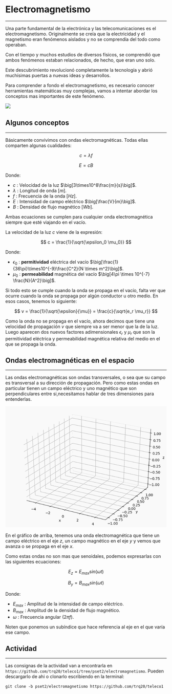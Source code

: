 # Electromagnetismo
---

Una parte fundamental de la electrónica y las telecomunicaciones es el electromagnetismo. Originalmente se creía que la electricidad y el magnetismo eran fenómenos aislados y no se comprendía del todo como operaban.

Con el tiempo y muchos estudios de diversos físicos, se comprendió que ambos fenómenos estaban relacionados, de hecho, que eran uno solo. 

Este descubrimiento revolucionó completamente la tecnología y abrió muchísimas puertas a nuevas ideas y desarrollos.

Para comprender a fondo el electromagnetismo, es necesario conocer herramientas matemáticas muy complejas, vamos a intentar abordar los conceptos mas importantes de este fenómeno.

[![](https://img.youtube.com/vi/_lrWIogPNFo/0.jpg)](https://www.youtube.com/watch?v=_lrWIogPNFo)

## Algunos conceptos
---

Básicamente convivimos con ondas electromagnéticas. Todas ellas comparten algunas cualidades:

$$
c = \lambda f
$$

$$
E = cB
$$

Donde:
- $c$ : Velocidad de la luz $\big[3\times10^8\frac{m}{s}\big]$.
- $\lambda$ : Longitud de onda $[m]$.
- $f$ : Frecuencia de la onda $[Hz]$.
- $E$ : Intensidad de campo eléctrico $\big[\frac{V}{m}\big]$.
- $B$ : Densidad de flujo magnético $[Wb]$.

Ambas ecuaciones se cumplen para cualquier onda electromagnética siempre que esté viajando en el vacío.

La velocidad de la luz $c$ viene de la expresión:

$$
c = \frac{1}{\sqrt{\epsilon_0 \mu_0}}
$$

Donde:
- $\epsilon_0$ : **permitividad** eléctrica del vacío $\big[\frac{1}{36\pi}\times10^{-9}\frac{C^2}{N \times m^2}\big]$.
- $\mu_0$ : **permeabilidad** magnética del vacío $\big[4\pi \times 10^{-7} \frac{N}{A^2}\big]$.

Si todo esto se cumple cuando la onda se propaga en el vacío, falta ver que ocurre cuando la onda se propaga por algún conductor u otro medio. En esos casos, tenemos lo siguiente:

$$
v = \frac{1}{\sqrt{\epsilon}{\mu}} = \frac{c}{\sqrt{e_r \mu_r}}
$$

Como la onda no se propaga en el vacío, ahora decimos que tiene una velocidad de propagación $v$ que siempre va a ser menor que la de la luz. Luego aparecen dos nuevos factores adimensionales $\epsilon_r$ y $\mu_r$ que son la permitividad eléctrica y permeabilidad magnética relativa del medio en el que se propaga la onda.

## Ondas electromagnéticas en el espacio
---

Las ondas electromagnéticas son ondas transversales, o sea que su campo es transversal a su dirección de propagación. Pero como estas ondas en particular tienen un campo eléctrico y uno magnético que son perpendiculares entre si,necesitamos hablar de tres dimensiones para entenderlas.

![](./em_wave.gif)

En el gráfico de arriba, tenemos una onda electromagnética que tiene un campo eléctrico en el eje $z$, un campo magnético en el eje $y$ y vemos que avanza o se propaga en el eje $x$. 

Como estas ondas no son mas que senoidales, podemos expresarlas con las siguientes ecuaciones:

$$
E_z = E_{max} sin(\omega t)
$$

$$
B_y = B_{max} sin(\omega t)
$$

Donde:
- $E_{max}$ : Amplitud de la intensidad de campo eléctrico.
- $B_{max}$ : Amplitud de la densidad de flujo magnético.
- $\omega$ : Frecuencia angular $(2\pi f)$.

Noten que ponemos un subíndice que hace referencia al eje en el que varía ese campo.

## Actividad
---

Las consignas de la actividad van a encontrarla en `https://github.com/trq20/teleco1/tree/pset2/electromagnetismo`. Pueden descargarlo de ahi o clonarlo escribiendo en la terminal:

```
git clone -b pset2/electromagnetismo https://github.com/trq20/teleco1
```